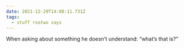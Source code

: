 ```yaml
---
date: 2021-12-20T14:08:11.731Z
tags:
  - stuff rootwo says
---
```

When asking about something he doesn’t understand: “what’s that is?”
